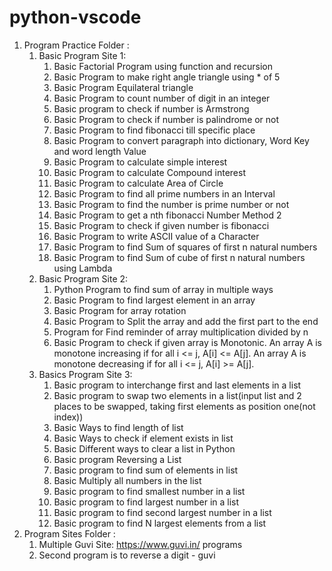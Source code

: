 # python-vscode
1) Program Practice Folder :
    1) Basic Program Site 1:
        1) Basic Factorial Program using function and recursion
        2) Basic Program to make right angle triangle using * of 5
        3) Basic Program Equilateral triangle
        4) Basic Program to count number of digit in an integer
        5) Basic program to check if number is Armstrong
        6) Basic Program to check if number is palindrome or not
        7) Basic Program to find fibonacci till specific place
        8) Basic Program to convert paragraph into dictionary, Word Key and word length Value
        9) Basic Program to calculate simple interest
        10) Basic Program to calculate Compound interest
        11) Basic Program to calculate Area of Circle
        12) Basic Program to find all prime numbers in an Interval
        13) Basic Program to find the number is prime number or not
        14) Basic Program to get a nth fibonacci Number Method 2
        15) Basic Program to check if given number is fibonacci
        16) Basic Program to write ASCII value of a Character
        17) Basic Program to find Sum of squares of first n natural numbers
        18) Basic Program to find Sum of cube of first n natural numbers using Lambda
   2) Basic Program Site 2:
        1) Python Program to find sum of array in multiple ways
        2) Basic Program to find largest element in an array
        3) Basic Program for array rotation
        4) Basic Program to Split the array and add the first part to the end
        5) Program for Find reminder of array multiplication divided by n
        6) Basic Program to check if given array is Monotonic. An array A is monotone increasing if for all i <= j, A[i] <= A[j]. An array A is monotone decreasing if for all i <= j, A[i] >= A[j].
    3) Basics Program Site 3:
        1) Basic program to interchange first and last elements in a list
        2) Basic program to swap two elements in a list(input list and 2 places to be swapped, taking first elements as position one(not index))
        3) Basic Ways to find length of list
        4) Basic Ways to check if element exists in list
        5) Basic Different ways to clear a list in Python
        6) Basic program Reversing a List
        7) Basic program to find sum of elements in list
        8) Basic Multiply all numbers in the list
        9) Basic program to find smallest number in a list
        10) Basic program to find largest number in a list
        11) Basic program to find second largest number in a list
        12) Basic program to find N largest elements from a list
2) Program Sites Folder :
    1) Multiple Guvi Site: https://www.guvi.in/ programs
    2) Second program is to reverse a digit - guvi